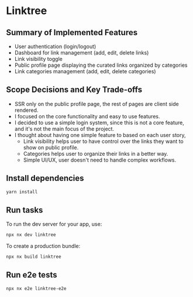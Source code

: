 # Linktree

## Summary of Implemented Features

- User authentication (login/logout)
- Dashboard for link management (add, edit, delete links)
- Link visibility toggle
- Public profile page displaying the curated links organized by categories
- Link categories management (add, edit, delete categories)

## Scope Decisions and Key Trade-offs

- SSR only on the public profile page, the rest of pages are client side rendered.
- I focused on the core functionality and easy to use features.
- I decided to use a simple login system, since this is not a core feature, and it's not the main focus of the project.
- I thought about having one simple feature to based on each user story,
    - Link visibility helps user to have control over the links they want to show on public profile.
    - Categories helps user to organize their links in a better way.
    - Simple UI/UX, user doesn't need to handle complex workflows.

## Install dependencies

```sh
yarn install
```

## Run tasks

To run the dev server for your app, use:

```sh
npx nx dev linktree
```

To create a production bundle:

```sh
npx nx build linktree
```

## Run e2e tests

```sh
npx nx e2e linktree-e2e
```
